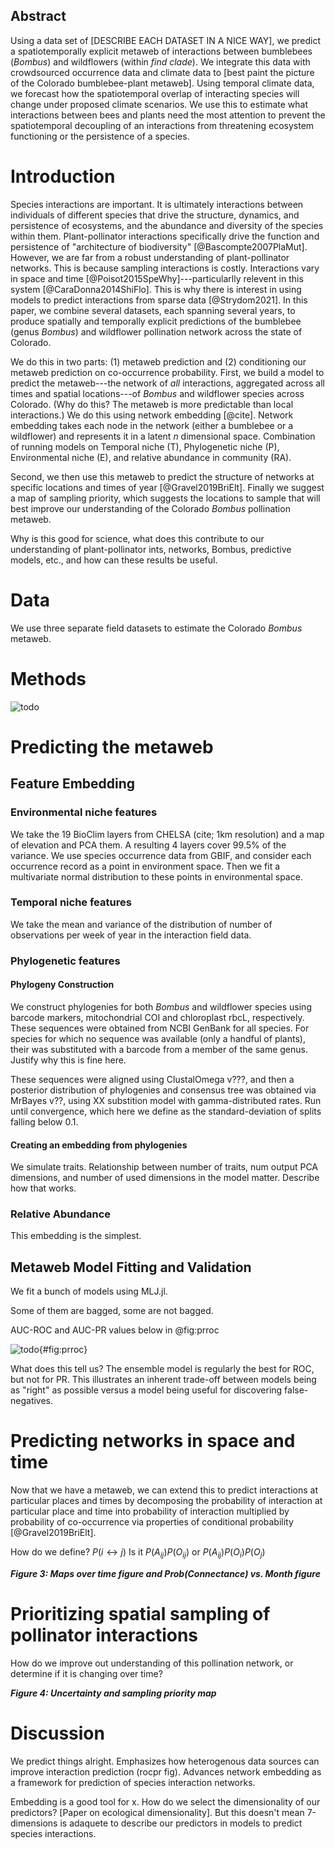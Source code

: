 ## Abstract

Using a data set of [DESCRIBE EACH DATASET IN A NICE WAY], we predict
a spatiotemporally explicit metaweb of interactions between bumblebees
(_Bombus_) and wildflowers (within _find clade_). We integrate this
data with crowdsourced occurrence data and climate data to [best paint
the picture of the Colorado bumblebee-plant metaweb]. Using temporal
climate data, we forecast how the spatiotemporal overlap of
interacting species will change under proposed climate scenarios. We
use this to estimate what interactions between bees and plants need
the most attention to prevent the spatiotemporal decoupling of an
interactions from threatening ecosystem functioning or the persistence
of a species.

# Introduction

Species interactions are important. It is ultimately interactions
between individuals of different species that drive the structure,
dynamics, and persistence of ecosystems, and the abundance and
diversity of the species within them. Plant-pollinator interactions
specifically drive the function and persistence of "architecture of
biodiversity" [@Bascompte2007PlaMut]. However, we are far from a
robust understanding of plant-pollinator networks.
This is because sampling interactions is costly. Interactions vary in
space and time [@Poisot2015SpeWhy]---particularlly relevent in this
system [@CaraDonna2014ShiFlo]. This is why there is interest in using
models to predict interactions from sparse data [@Strydom2021].
In this paper, we combine several datasets, each spanning several
years, to produce spatially and temporally explicit predictions of the
bumblebee (genus _Bombus_) and wildflower pollination network across
the state of Colorado.

We do this in two parts: (1) metaweb prediction and (2) conditioning
our metaweb prediction on co-occurrence probability.
First, we build a model to predict the metaweb---the network of _all_
interactions, aggregated across all times and spatial locations---of
_Bombus_ and wildflower species across Colorado. (Why do this? The
metaweb is more predictable than local interactions.) We do this using
network embedding [@cite]. Network embedding takes each node in the
network (either a bumblebee or a wildflower) and represents it in a
latent $n$ dimensional space. Combination of running models on
Temporal niche (T), Phylogenetic niche (P), Environmental niche (E),
and relative abundance in community (RA).

Second, we then use this metaweb to predict the structure of networks
at specific locations and times of year [@Gravel2019BriElt].
Finally we suggest a map of sampling priority, which
suggests the locations to sample that will best improve our understanding
of the Colorado _Bombus_ pollination metaweb.

Why is this good for science, what does this contribute to our
understanding of plant-pollinator ints, networks, Bombus, predictive
models, etc.,  and how can these results be useful.

# Data

We use three separate field datasets to estimate the Colorado _Bombus_
metaweb.



# Methods

![todo](./figures/concept.png)


# Predicting the metaweb


## Feature Embedding

### Environmental niche features

We take the 19 BioClim layers from CHELSA (cite; 1km resolution) and a
map of elevation and PCA them. A resulting 4 layers cover 99.5% of the
variance. We use species occurrence data from GBIF, and consider each
occurrence record as a point in environment space. Then we fit a
multivariate normal distribution to these points in environmental
space.

### Temporal niche features

We take the mean and variance of the distribution of number of
observations per week of year in the interaction field data.

### Phylogenetic features

#### Phylogeny Construction

We construct phylogenies for both _Bombus_ and wildflower species
using barcode markers, mitochondrial COI and chloroplast rbcL,
respectively. These sequences were obtained from NCBI GenBank for all
species. For species for which no sequence was available (only a
handful of plants), their was substituted with a barcode from a member
of the same genus. Justify why this is fine here.

These sequences were aligned using ClustalOmega v???, and then a
posterior distribution of phylogenies and consensus tree was obtained
via MrBayes v??, using XX substition model with gamma-distributed
rates. Run until convergence, which here we define as the
standard-deviation of splits falling below 0.1.  

#### Creating an embedding from phylogenies

We simulate traits. Relationship between number of traits, num output PCA dimensions,
and number of used dimensions in the model matter. Describe how that works.

### Relative Abundance

This embedding is the simplest.

## Metaweb Model Fitting and Validation

We fit a bunch of models using MLJ.jl.

Some of them are bagged, some are not bagged.

AUC-ROC and AUC-PR values below in @fig:prroc

![todo](./figures/PR_ROC.png){#fig:prroc}

What does this tell us? The ensemble model is regularly the best for
ROC, but not for PR. This illustrates an inherent trade-off between
models being as "right" as possible versus a model being useful for
discovering false-negatives.


# Predicting networks in space and time

Now that we have a metaweb, we can extend this to predict interactions
at particular places and times by decomposing the probability of
interaction at particular place and time into probability of
interaction multiplied by probability of co-occurrence via properties
of conditional probability [@Gravel2019BriElt].

How do we define? $P(i \leftrightarrow j)$ Is it $P(A_{ij})P(O_{ij})$ or $P(A_{ij})P(O_i)P(O_j)$

***Figure 3: Maps over time figure and Prob(Connectance) vs. Month figure***


# Prioritizing spatial sampling of pollinator interactions

How do we improve out understanding of this pollination network,
or determine if it is changing over time?

***Figure 4: Uncertainty and sampling priority map***


# Discussion


We predict things alright. Emphasizes how heterogenous data sources
can improve interaction prediction (rocpr fig). Advances network embedding
as a framework for prediction of species interaction networks.


Embedding is a good tool for x. How do we select the dimensionality
of our predictors? [Paper on ecological dimensionality]. But this
doesn't mean 7-dimensions is adaquete to describe our predictors
in models to predict species interactions.  
